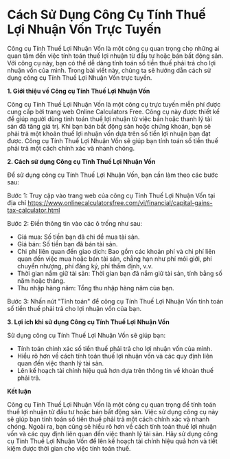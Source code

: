 Cách Sử Dụng Công Cụ Tính Thuế Lợi Nhuận Vốn Trực Tuyến
=======================================================

Công cụ Tính Thuế Lợi Nhuận Vốn là một công cụ quan trọng cho những ai quan tâm đến việc tính toán thuế lợi nhuận từ đầu tư hoặc bán bất động sản. Với công cụ này, bạn có thể dễ dàng tính toán số tiền thuế phải trả cho lợi nhuận vốn của mình. Trong bài viết này, chúng ta sẽ hướng dẫn cách sử dụng công cụ Tính Thuế Lợi Nhuận Vốn trực tuyến.

**1. Giới thiệu về Công cụ Tính Thuế Lợi Nhuận Vốn**

Công cụ Tính Thuế Lợi Nhuận Vốn là một công cụ trực tuyến miễn phí được cung cấp bởi trang web Online Calculators Free. Công cụ này được thiết kế để giúp người dùng tính toán thuế lợi nhuận từ việc bán hoặc thanh lý tài sản đã tăng giá trị. Khi bạn bán bất động sản hoặc chứng khoán, bạn sẽ phải trả một khoản thuế lợi nhuận vốn dựa trên số tiền lợi nhuận bạn đạt được. Công cụ Tính Thuế Lợi Nhuận Vốn sẽ giúp bạn tính toán số tiền thuế phải trả một cách chính xác và nhanh chóng.

**2. Cách sử dụng Công cụ Tính Thuế Lợi Nhuận Vốn**

Để sử dụng công cụ Tính Thuế Lợi Nhuận Vốn, bạn cần làm theo các bước sau:

Bước 1: Truy cập vào trang web của công cụ Tính Thuế Lợi Nhuận Vốn tại địa chỉ <https://www.onlinecalculatorsfree.com/vi/financial/capital-gains-tax-calculator.html>

Bước 2: Điền thông tin vào các ô trống như sau:

- Giá mua: Số tiền bạn đã chi để mua tài sản.
- Giá bán: Số tiền bạn đã bán tài sản.
- Chi phí liên quan đến giao dịch: Bao gồm các khoản phí và chi phí liên quan đến việc mua hoặc bán tài sản, chẳng hạn như phí môi giới, phí chuyển nhượng, phí đăng ký, phí thẩm định, v.v.
- Thời gian nắm giữ tài sản: Thời gian bạn đã nắm giữ tài sản, tính bằng số năm hoặc tháng.
- Thu nhập hàng năm: Tổng thu nhập hàng năm của bạn.

Bước 3: Nhấn nút "Tính toán" để công cụ Tính Thuế Lợi Nhuận Vốn tính toán số tiền thuế phải trả cho lợi nhuận vốn của bạn.

**3. Lợi ích khi sử dụng Công cụ Tính Thuế Lợi Nhuận Vốn**

Sử dụng công cụ Tính Thuế Lợi Nhuận Vốn sẽ giúp bạn:

- Tính toán chính xác số tiền thuế phải trả cho lợi nhuận vốn của mình.
- Hiểu rõ hơn về cách tính toán thuế lợi nhuận vốn và các quy định liên quan đến việc thanh lý tài sản.
- Lên kế hoạch tài chính hiệu quả hơn dựa trên thông tin về khoản thuế phải trả.

**Kết luận**

Công cụ Tính Thuế Lợi Nhuận Vốn là một công cụ quan trọng để tính toán thuế lợi nhuận từ đầu tư hoặc bán bất động sản. Việc sử dụng công cụ này sẽ giúp bạn tính toán số tiền thuế phải trả một cách chính xác và nhanh chóng. Ngoài ra, bạn cũng sẽ hiểu rõ hơn về cách tính toán thuế lợi nhuận vốn và các quy định liên quan đến việc thanh lý tài sản. Hãy sử dụng công cụ Tính Thuế Lợi Nhuận Vốn để lên kế hoạch tài chính hiệu quả hơn và tiết kiệm được thời gian cho việc tính toán thuế.